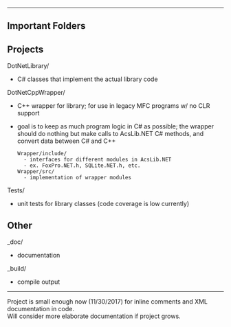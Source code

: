 ------------------------
Important Folders
------------------------


Projects
---------

DotNetLibrary/
  - C# classes that implement the actual library code

DotNetCppWrapper/
  - C++ wrapper for library; for use in legacy MFC programs w/ no CLR support
  - goal is to keep as much program logic in C# as possible;
    the wrapper should do nothing but make calls to AcsLib.NET
    C# methods, and convert data between C# and C++ 
	
        Wrapper/include/
          - interfaces for different modules in AcsLib.NET
          - ex. FoxPro.NET.h, SQLite.NET.h, etc.
        Wrapper/src/
          - implementation of wrapper modules

Tests/
  - unit tests for library classes (code coverage is low currently)



Other
---------

_doc/
  - documentation

_build/
  - compile output

---------

Project is small enough now (11/30/2017) for inline comments and XML documentation in code.  
Will consider more elaborate documentation if project grows.